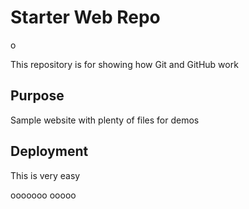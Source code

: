 # Starter Web Repo
o

This repository is for showing how Git and GitHub work

## Purpose

Sample website with plenty of files for demos

## Deployment

This is very easy





ooooooo
ooooo


